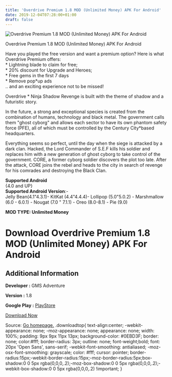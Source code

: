 ```yaml
---
title: 'Overdrive Premium 1.8 MOD (Unlimited Money) APK For Android'
date: 2019-12-04T07:28:00+01:00
draft: false
---
```


![Overdrive Premium 1.8 MOD (Unlimited Money) APK For Android](https://i2.wp.com/apkhome.net/wp-content/uploads/2019/12/Overdrive-Premium.png "Overdrive Premium 1.8 MOD (Unlimited Money) APK For Android")

  

Overdrive Premium 1.8 MOD (Unlimited Money) APK For Android

Have you played the free version and want a premium option? Here is what Overdrive Premium offers:  
\* Lightning blade to claim for free;  
\* 20% discount for Upgrade and Heroes;  
\* Free gems in the first 7 days  
\* Remove pop\*up ads  
.. and an exciting experience not to be missed!

Overdrive \* Ninja Shadow Revenge is built with the theme of shadow and a futuristic story.

In the future, a strong and exceptional species is created from the combination of humans, technology and black metal. The government calls them "ghost cyborg" and allows each sector to have its own phantom safety force (PFE), all of which must be controlled by the Century City\*based headquarters.

Everything seems so perfect, until the day when the siege is attacked by a dark clan. Hacked, the Lord Commander of S.E.F kills his soldier and replaces him with a new generation of ghost cyborg to take control of the government. CORE, a former cyborg soldier discovers the plot too late. After the attack, CORE joins the rebel and heads to the city in search of revenge for his comrades and destroying the Black Clan.

**Supported Android**  
{4.0 and UP}  
**Supported Android Version**:-  
Jelly Bean(4.1"4.3.1)- KitKat (4.4"4.4.4)- Lollipop (5.0"5.0.2) - Marshmallow (6.0 - 6.0.1) - Nougat (7.0 " 7.1.1) - Oreo (8.0-8.1) - Pie (9.0)

**MOD TYPE: Unlimited Money**

Download Overdrive Premium 1.8 MOD (Unlimited Money) APK For Android
====================================================================

Additional Information
----------------------

**Developer :** GMS Adventure

**Version :** 1.8

**Google Play :** [PlayStore](https://play.google.com/store/apps/details?id=com.gsm.overdrivepremium)

  

[Download Now](https://store4app.co/post/overdrive-premium-1-8-mod-unlimited-money-apk-for-android_1575385053)

  
Source: [Go homepage.](https://store4app.co/post/overdrive-premium-1-8-mod-unlimited-money-apk-for-android_1575385053) .downloadtop{ text-align:center; -webkit-appearance: none; -moz-appearance: none; appearance: none; width: 100%; padding: 9px 9px 11px 13px; background-color: #0EBD3F; border: none; color:#fff; border-radius: 3px; outline: none; font-weight;bold; font: 20px 'Open Sans', sans-serif; -webkit-font-smoothing: antialiased; -moz-osx-font-smoothing: grayscale; color: #fff; cursor: pointer; border-radius:15px;-webkit-border-radius:15px;-moz-border-radius:5px;box-shadow:0 0 5px rgba(0,0,0,.2);-moz-box-shadow:0 0 5px rgba(0,0,0,.2);-webkit-box-shadow:0 0 5px rgba(0,0,0,.2) !important; }